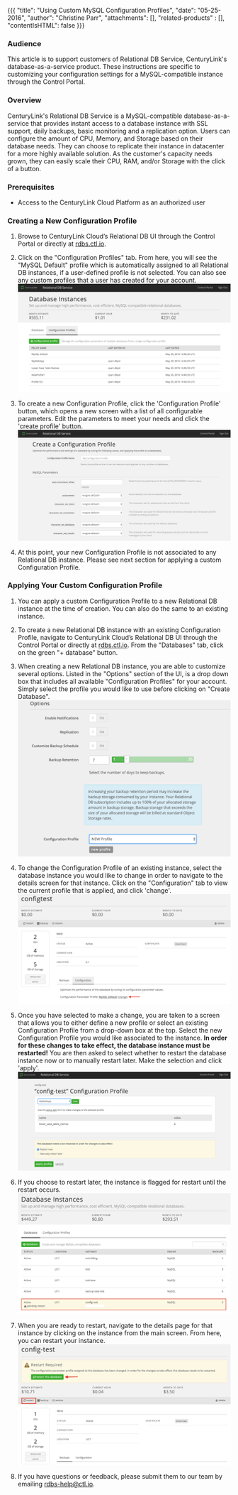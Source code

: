 {{{
  "title": "Using Custom MySQL Configuration Profiles",
  "date": "05-25-2016",
  "author": "Christine Parr",
  "attachments": [],
  "related-products" : [],
  "contentIsHTML": false
}}}

### Audience
This article is to support customers of Relational DB Service, CenturyLink's database-as-a-service product. These instructions are specific to customizing your configuration settings for a MySQL-compatible instance through the Control Portal.


### Overview
CenturyLink's Relational DB Service is a MySQL-compatible database-as-a-service that provides instant access to a database instance with SSL support, daily backups, basic monitoring and a replication option. Users can configure the amount of CPU, Memory, and Storage based on their database needs. They can choose to replicate their instance in datacenter for a more highly available solution. As the customer's capacity needs grown, they can easily scale their CPU, RAM, and/or Storage with the click of a button.

### Prerequisites
* Access to the CenturyLink Cloud Platform as an authorized user


### Creating a New Configuration Profile
1. Browse to CenturyLink Cloud’s Relational DB UI through the Control Portal or directly at [rdbs.ctl.io](https://rdbs.ctl.io).

2. Click on the "Configuration Profiles" tab. From here, you will see the "MySQL Default" profile which is automatically assigned to all Relational DB instances, if a user-defined profile is not selected. You can also see any custom profiles that a user has created for your account.
   ![ConfigurationsTab](../images/rdbs-configtab.png)

3. To create a new Configuration Profile, click the 'Configuration Profile' button, which opens a new screen with a list of all configurable parameters. Edit the parameters to meet your needs and click the 'create profile' button.
   ![CreateConfigProfile](../images/rdbs-create-configprofile.png)

4. At this point, your new Configuration Profile is not associated to any Relational DB instance. Please see next section for applying a custom Configuration Profile.

### Applying Your Custom Configuration Profile
1. You can apply a custom Configuration Profile to a new Relational DB instance at the time of creation. You can also do the same to an existing instance.

2. To create a new Relational DB instance with an existing Configuration Profile, navigate to CenturyLink Cloud’s Relational DB UI through the Control Portal or directly at [rdbs.ctl.io](https://rdbs.ctl.io). From the "Databases" tab, click on the green "+ database" button.

3. When creating a new Relational DB instance, you are able to customize several options. Listed in the "Options" section of the UI, is a drop down box that includes all available "Configuration Profiles" for your account. Simply select the profile you would like to use before clicking on "Create Database".
   ![ConfigProfileCreateDB](../images/rdbs-configprofile-createdb.png)

4. To change the Configuration Profile of an existing instance, select the database instance you would like to change in order to navigate to the details screen for that instance. Click on the "Configuration" tab to view the current profile that is applied, and click 'change'.
   ![ChangeConfigProfile](../images/rdbs-changeconfig.png)

5. Once you have selected to make a change, you are taken to a screen that allows you to either define a new profile or select an existing Configuration Profile from a drop-down box at the top. Select the new Configuration Profile you would like associated to the instance. **In order for these changes to take effect, the database instance must be restarted!** You are then asked to select whether to restart the database instance now or to manually restart later. Make the selection and click 'apply'.
   ![ChangeConfigProfileScreen](../images/rdbs-changeconfigscreen.png)

6. If you choose to restart later, the instance is flagged for restart until the restart occurs.
   ![RestartAlert](../images/rdbs-restart-alert.png)

7. When you are ready to restart, navigate to the details page for that instance by clicking on the instance from the main screen. From here, you can restart your instance.
   ![Restart](../images/rdbs-restart.png)

8. If you have questions or feedback, please submit them to our team by emailing <a href="mailto:rdbs-help@ctl.io">rdbs-help@ctl.io</a>.
